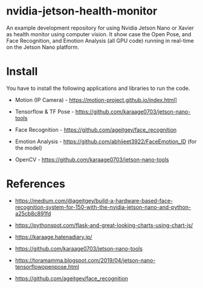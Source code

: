 # nvidia-jetson-health-monitor
An example development repository for using Nvidia Jetson Nano or Xavier as health monitor using computer vision. It show case the Open Pose, and Face Recognition, and Emotion Analysis (all GPU code) running in real-time on the Jetson Nano platform. 

# Install

You have to install the following applications and libraries to run the code.

- Motion (IP Camera) - https://motion-project.github.io/index.html]

- Tensorflow & TF Pose - https://github.com/karaage0703/jetson-nano-tools

- Face Recognition - https://github.com/ageitgey/face_recognition 

- Emotion Analysis - https://github.com/abhijeet3922/FaceEmotion_ID (for the model)

- OpenCV - https://github.com/karaage0703/jetson-nano-tools

# References
- https://medium.com/@ageitgey/build-a-hardware-based-face-recognition-system-for-150-with-the-nvidia-jetson-nano-and-python-a25cb8c891fd

- https://pythonspot.com/flask-and-great-looking-charts-using-chart-js/

- https://karaage.hatenadiary.jp/

- https://github.com/karaage0703/jetson-nano-tools

- https://toramamma.blogspot.com/2019/04/jetson-nano-tensorflowopenpose.html

- https://github.com/ageitgey/face_recognition
